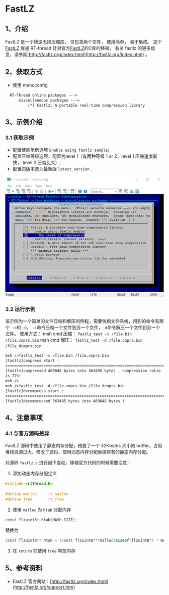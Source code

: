 # FastLZ

## 1、介绍

FastLZ 是一个快速无损压缩库， 仅包含两个文件， 使用简单， 易于集成。 这个 [FastLZ](https://github.com/RT-Thread-packages/fastlz) 库是 RT-thread 针对官方[FastLZ](http://fastlz.org/download.htm)的C库的移植， 有关 fastlz 的更多信息，请参阅[http://fastlz.org/index.html](http://fastlz.org/index.html) 。

## 2、获取方式

- 使用 menuconfig
```
  RT-Thread online packages --->
      miscellaneous packages --->
          [*] Fastlz: A portable real-time compression library
```

## 3、示例介绍

### 3.1 获取示例

- 配置使能示例选项 `Enable using fastlz sample`;
- 配置压缩等级选项，配置为level 1（有两种等级 1 or 2，level 1 压缩速度最快， level 2 压缩比大）;
- 配置包版本选为最新版 `latest_version` .

![](./doc/image/fastlz.jpg)

### 3.2 运行示例
该示例为一个简单的文件压缩和解压的例程，需要依赖文件系统，用到的命令有两个` -c`和 `-d`， `-c`命令压缩一个文件到另一个文件，`-d`命令解压一个文件到另一个文件。
使用方式：
msh cmd 压缩： `fastlz_test -c /file.bin /file.cmprs.bin`
msh cmd 解压： `fastlz_test -d /file.cmprs.bin /file_dcmprs.bin`

    msh />fastlz_test -c /file.bin /file.cmprs.bin
    [fastlz]compress start : >>>>>>>>>>>>>>>>>>>>>>>>>>>>>>>>>>>>>>>>>>>>>>>>>>>>>>>>>>>>>>>>>>>>>>>>
    [fastlz]compressed 469848 bytes into 363495 bytes , compression ratio is 77%!
    msh />
    msh />fastlz_test -d /file.cmprs.bin /file_dcmprs.bin
    [fastlz]decompress start : >>>>>>>>>>>>>>>>>>>>>>>>>>>>>>>>>>>>>>>>>>>>>>>>>>>>>>>>>>>>>>>>>>>>>>>>
    [fastlz]decompressed 363495 bytes into 469848 bytes !

## 4、注意事项

### 4.1 与官方源码差异

  FastLZ 源码中使用了静态内存分配，预置了一个 32Kbytes 大小的 buffer，占用堆栈资源过大，修改了源码，使用动态内存分配替换原有的静态内存分配。

  对源码 `fastlz.c` 进行如下变动，移植官方代码的时候需要注意：

  1. 添加动态内存分配定义
  ```c
#include <rtthread.h>

#define malloc     rt_malloc
#define free       rt_free
  ```

  2. 使用 `malloc` 为 `htab` 分配内存
  ```c
const flzuint8* htab[HASH_SIZE];
  ```
替换为
  ```c
const flzuint8** htab = (const flzuint8**)malloc(sizeof(flzuint8*) * HASH_SIZE);
  ```

  3. 在 `return` 前使用 `free` 释放内存

## 5、参考资料

- FastLZ 官方网站：[http://fastlz.org/index.html](http://fastlz.org/support.htm)
